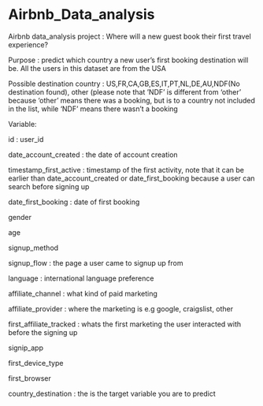 # Airbnb_Data_analysis

Airbnb data_analysis project
: Where will a new guest book their first travel experience?

Purpose : predict which country a new user’s first booking destination will be. All the users in this dataset are from the USA

Possible destination country : US,FR,CA,GB,ES,IT,PT,NL,DE,AU,NDF(No destination found), other (please note that ’NDF’ is different from ‘other’ because ‘other’ means there was a booking, but is to a country not included in the list, while ‘NDF’ means there wasn’t a booking


Variable:

id : user_id

date_account_created : the date of account creation

timestamp_first_active : timestamp of the first activity, note that it can be earlier than date_account_created or date_first_booking because a user can search before signing up

date_first_booking 		: date of first booking

gender

age

signup_method

signup_flow 			: the page a user came to signup up from

language 				: international language preference

affiliate_channel		: what kind of paid marketing

affiliate_provider		: where the marketing is e.g google, craigslist, other

first_affiliate_tracked	: whats the first marketing the user interacted with before the signing up

signip_app

first_device_type

first_browser

country_destination		: the is the target variable you are to predict
